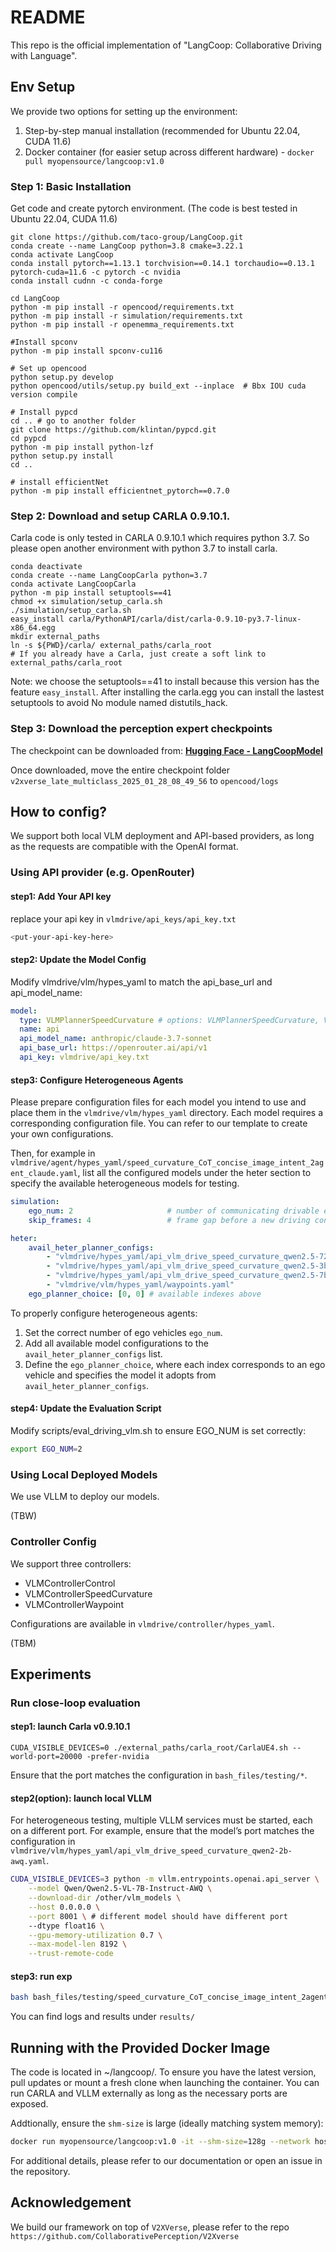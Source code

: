 # README
This repo is the official implementation of "LangCoop: Collaborative Driving with Language".


## Env Setup
We provide two options for setting up the environment:

1. Step-by-step manual installation (recommended for Ubuntu 22.04, CUDA 11.6)
2. Docker container (for easier setup across different hardware) - `docker pull myopensource/langcoop:v1.0`

### Step 1: Basic Installation
Get code and create pytorch environment. (The code is best tested in Ubuntu 22.04, CUDA 11.6)
```Shell
git clone https://github.com/taco-group/LangCoop.git
conda create --name LangCoop python=3.8 cmake=3.22.1
conda activate LangCoop
conda install pytorch==1.13.1 torchvision==0.14.1 torchaudio==0.13.1 pytorch-cuda=11.6 -c pytorch -c nvidia
conda install cudnn -c conda-forge

cd LangCoop
python -m pip install -r opencood/requirements.txt
python -m pip install -r simulation/requirements.txt
python -m pip install -r openemma_requirements.txt

#Install spconv
python -m pip install spconv-cu116

# Set up opencood
python setup.py develop
python opencood/utils/setup.py build_ext --inplace  # Bbx IOU cuda version compile

# Install pypcd
cd .. # go to another folder
git clone https://github.com/klintan/pypcd.git
cd pypcd
python -m pip install python-lzf
python setup.py install
cd ..

# install efficientNet
python -m pip install efficientnet_pytorch==0.7.0

```

### Step 2: Download and setup CARLA 0.9.10.1.
Carla code is only tested in CARLA 0.9.10.1 which requires python 3.7. So please open another environment with python 3.7 to install carla.
```Shell
conda deactivate
conda create --name LangCoopCarla python=3.7
conda activate LangCoopCarla
python -m pip install setuptools==41
chmod +x simulation/setup_carla.sh
./simulation/setup_carla.sh
easy_install carla/PythonAPI/carla/dist/carla-0.9.10-py3.7-linux-x86_64.egg
mkdir external_paths
ln -s ${PWD}/carla/ external_paths/carla_root
# If you already have a Carla, just create a soft link to external_paths/carla_root
```
Note: we choose the setuptools==41 to install because this version has the feature `easy_install`. After installing the carla.egg you can install the lastest setuptools to avoid No module named distutils_hack.


### Step 3: Download the perception expert checkpoints
The checkpoint can be downloaded from:  [**Hugging Face - LangCoopModel**](https://huggingface.co/xiangbog/LangCoopModel)

Once downloaded, move the entire checkpoint folder `v2xverse_late_multiclass_2025_01_28_08_49_56` to `opencood/logs`


## How to config?
We support both local VLM deployment and API-based providers, as long as the requests are compatible with the OpenAI format.

### Using API provider (e.g. OpenRouter)
#### step1: Add Your API key
replace your api key in `vlmdrive/api_keys/api_key.txt`
```bash
<put-your-api-key-here>
```

#### step2: Update the Model Config
Modify vlmdrive/vlm/hypes_yaml to match the api_base_url and api_model_name:
```yaml
model: 
  type: VLMPlannerSpeedCurvature # options: VLMPlannerSpeedCurvature, VLMPlannerWaypoint, VLMPlannerControl
  name: api
  api_model_name: anthropic/claude-3.7-sonnet
  api_base_url: https://openrouter.ai/api/v1
  api_key: vlmdrive/api_key.txt
```

#### step3: Configure Heterogeneous Agents
Please prepare configuration files for each model you intend to use and place them in the `vlmdrive/vlm/hypes_yaml` directory. Each model requires a corresponding configuration file. You can refer to our template to create your own configurations.

Then, for example in `vlmdrive/agent/hypes_yaml/speed_curvature_CoT_concise_image_intent_2agent_claude.yaml`, list all the configured models under the heter section to specify the available heterogeneous models for testing.
```yaml
simulation:
    ego_num: 2                     # number of communicating drivable ego vehicles
    skip_frames: 4                 # frame gap before a new driving control signal is generated

heter:
    avail_heter_planner_configs: 
        - "vlmdrive/hypes_yaml/api_vlm_drive_speed_curvature_qwen2.5-72b-awq.yaml"      # 0
        - "vlmdrive/hypes_yaml/api_vlm_drive_speed_curvature_qwen2.5-3b-awq.yaml"       # 1
        - "vlmdrive/hypes_yaml/api_vlm_drive_speed_curvature_qwen2.5-7b-awq.yaml"       # 2
        - "vlmdrive/vlm/hypes_yaml/waypoints.yaml"                                      # 3
    ego_planner_choice: [0, 0] # available indexes above
```

To properly configure heterogeneous agents:

1. Set the correct number of ego vehicles `ego_num`.
2. Add all available model configurations to the `avail_heter_planner_configs` list.
3. Define the `ego_planner_choice`, where each index corresponds to an ego vehicle and specifies the model it adopts from `avail_heter_planner_configs`.

#### step4: Update the Evaluation Script
Modify scripts/eval_driving_vlm.sh to ensure EGO_NUM is set correctly:
```bash
export EGO_NUM=2
```

### Using Local Deployed Models
We use VLLM to deploy our models.

(TBW)

### Controller Config
We support three controllers:
- VLMControllerControl
- VLMControllerSpeedCurvature
- VLMControllerWaypoint

Configurations are available in `vlmdrive/controller/hypes_yaml`.

(TBM)

## Experiments

### Run close-loop evaluation
#### step1: launch Carla v0.9.10.1
```Shell
CUDA_VISIBLE_DEVICES=0 ./external_paths/carla_root/CarlaUE4.sh --world-port=20000 -prefer-nvidia
```
Ensure that the port matches the configuration in `bash_files/testing/*`.

#### step2(option): launch local VLLM
For heterogeneous testing, multiple VLLM services must be started, each on a different port. For example, ensure that the model’s port matches the configuration in `vlmdrive/vlm/hypes_yaml/api_vlm_drive_speed_curvature_qwen2-2b-awq.yaml`.

```bash
CUDA_VISIBLE_DEVICES=3 python -m vllm.entrypoints.openai.api_server \
    --model Qwen/Qwen2.5-VL-7B-Instruct-AWQ \
    --download-dir /other/vlm_models \
    --host 0.0.0.0 \
    --port 8001 \ # different model should have different port
    --dtype float16 \
    --gpu-memory-utilization 0.7 \
    --max-model-len 8192 \
    --trust-remote-code
```

#### step3: run exp
```bash
bash bash_files/testing/speed_curvature_CoT_concise_image_intent_2agent.sh
```
You can find logs and results under `results/`

## Running with the Provided Docker Image
The code is located in ~/langcoop/. To ensure you have the latest version, pull updates or mount a fresh clone when launching the container. You can run CARLA and VLLM externally as long as the necessary ports are exposed.

Addtionally, ensure the `shm-size` is large (ideally matching system memory):
```bash
docker run myopensource/langcoop:v1.0 -it --shm-size=128g --network host 
```

For additional details, please refer to our documentation or open an issue in the repository.

## Acknowledgement

We build our framework on top of `V2XVerse`, please refer to the repo `https://github.com/CollaborativePerception/V2Xverse`
